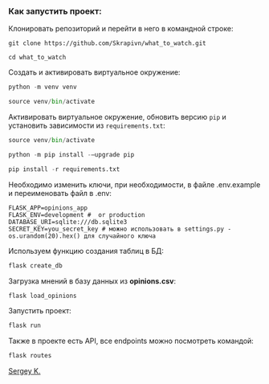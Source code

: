 ### Как запустить проект:

Клонировать репозиторий и перейти в него в командной строке:

```
git clone https://github.com/Skrapivn/what_to_watch.git
```

```
cd what_to_watch
```

Cоздать и активировать виртуальное окружение:

```python
python -m venv venv
```

```python
source venv/bin/activate
```

Активировать виртуальное окружение, обновить версию ```pip``` и установить зависимости из ```requirements.txt```:

```python
source venv/bin/activate
```

```python
python -m pip install -–upgrade pip
```

```python
pip install -r requirements.txt
```

Необходимо изменить ключи, при необходимости, в файле .env.example и переименовать файл в .env:
```
FLASK_APP=opinions_app
FLASK_ENV=development #  or production
DATABASE_URI=sqlite:///db.sqlite3
SECRET_KEY=you_secret_key # можно использовать в settings.py - os.urandom(20).hex() для случайного ключа
```

Используем функцию создания таблиц в БД:

```python
flask create_db  
```

Загрузка мнений в базу данных из **opinions.csv**:

```python
flask load_opinions  
```

Запустить проект:

```python
flask run
```

Также в проекте есть API, все endpoints можно посмотреть командой:

```python
flask routes
```

[Sergey K.](https://github.com/skrapivn/)

